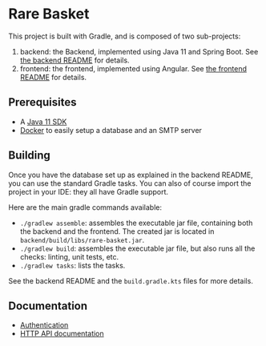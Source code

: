 # Rare Basket

This project is built with Gradle, and is composed of two sub-projects:

1. backend: the Backend, implemented using Java 11 and Spring Boot. 
   See [the backend README](backend/README.md) for details.
2. frontend: the frontend, implemented using Angular.
   See [the frontend README](frontend/README.md) for details.
   
## Prerequisites

- A [Java 11 SDK](https://adoptopenjdk.net/)
- [Docker](https://www.docker.com/) to easily setup a database and an SMTP server

## Building

Once you have the database set up as explained in the backend README, you can use the standard
Gradle tasks. You can also of course import the project in your IDE: they all have Gradle 
support.

Here are the main gradle commands available:

 - `./gradlew assemble`: assembles the executable jar file, containing both the backend and the frontend.
   The created jar is located in `backend/build/libs/rare-basket.jar`. 
 - `./gradlew build`: assembles the executable jar file, but also runs all the checks:
   linting, unit tests, etc.
 - `./gradlew tasks`: lists the tasks.

See the backend README and the `build.gradle.kts` files for more details.

## Documentation

 - [Authentication](doc/authentication.md)
 - [HTTP API documentation](doc/api.md)
